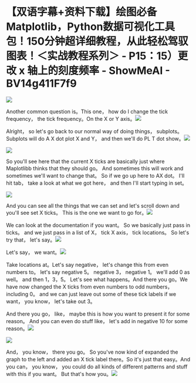 # 【双语字幕+资料下载】绘图必备Matplotlib，Python数据可视化工具包！150分钟超详细教程，从此轻松驾驭图表！＜实战教程系列＞ - P15：15）更改 x 轴上的刻度频率 - ShowMeAI - BV14g411F7f9

![](img/2c77c1e593fb989487c1f3b73491cf29_0.png)

Another common question is。This one， how do I change the tick frequency， the tick frequency。On the X or Y axis。![](img/2c77c1e593fb989487c1f3b73491cf29_2.png)

Alright， so let's go back to our normal way of doing things， subplots。Subplots will do A X dot plot X and Y， and then we'll do PL T dot show。![](img/2c77c1e593fb989487c1f3b73491cf29_4.png)

![](img/2c77c1e593fb989487c1f3b73491cf29_5.png)

So you'll see here that the current X ticks are basically just where Maplotlibb thinks that they should go。 And sometimes this will work and sometimes we'll want to change that。 So if we go up here to AX dot。 I'll hit tab， take a look at what we got here， and then I'll start typing in set。

![](img/2c77c1e593fb989487c1f3b73491cf29_7.png)

And you can see all the things that we can set and let's scroll down and you'll see set X ticks。 This is the one we want to go for。![](img/2c77c1e593fb989487c1f3b73491cf29_9.png)

We can look at the documentation if you want。 So we basically just pass in ticks。 and we just pass in a list of X， tick X axis， tick locations。 So let's try that， let's say。![](img/2c77c1e593fb989487c1f3b73491cf29_11.png)

Let's say， we want。![](img/2c77c1e593fb989487c1f3b73491cf29_13.png)

Take locations at。Let's say negative， let's change this from even numbers to。 let's say negative 5。 negative 3， negative 1。 we'll add 0 as well。 and then 1，3，5。 Let's see what happens。And there you go。We have now changed the X ticks from even numbers to odd numbers， including 0。 and we can just leave out some of these tick labels if we want， you know， let's take out 3。

And there you go， like， maybe this is how you want to present it for some reason。 And you can even do stuff like， let's add in negative 10 for some reason。![](img/2c77c1e593fb989487c1f3b73491cf29_15.png)

![](img/2c77c1e593fb989487c1f3b73491cf29_16.png)

And， you know， there you go。 So you've now kind of expanded the graph to the left and added an X tick label there。So it's just that easy。And you can， you know， you could do all kinds of different patterns and stuff with this if you want。 But that's how you。![](img/2c77c1e593fb989487c1f3b73491cf29_18.png)